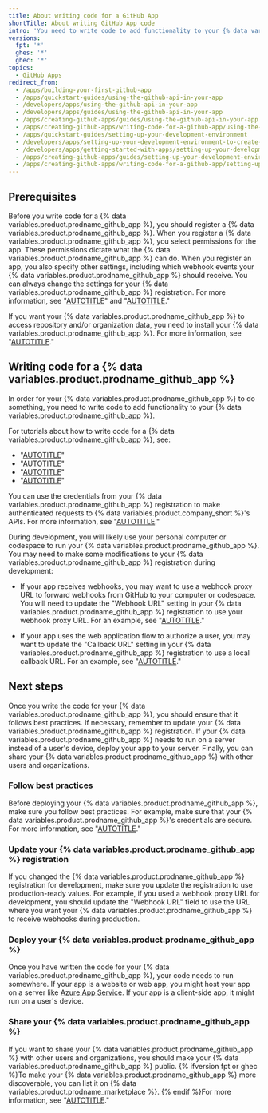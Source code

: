 ```yaml
---
title: About writing code for a GitHub App
shortTitle: About writing GitHub App code
intro: 'You need to write code to add functionality to your {% data variables.product.prodname_github_app %}.'
versions:
  fpt: '*'
  ghes: '*'
  ghec: '*'
topics:
  - GitHub Apps
redirect_from:
  - /apps/building-your-first-github-app
  - /apps/quickstart-guides/using-the-github-api-in-your-app
  - /developers/apps/using-the-github-api-in-your-app
  - /developers/apps/guides/using-the-github-api-in-your-app
  - /apps/creating-github-apps/guides/using-the-github-api-in-your-app
  - /apps/creating-github-apps/writing-code-for-a-github-app/using-the-github-api-in-your-app
  - /apps/quickstart-guides/setting-up-your-development-environment
  - /developers/apps/setting-up-your-development-environment-to-create-a-github-app
  - /developers/apps/getting-started-with-apps/setting-up-your-development-environment-to-create-a-github-app
  - /apps/creating-github-apps/guides/setting-up-your-development-environment-to-create-a-github-app
  - /apps/creating-github-apps/writing-code-for-a-github-app/setting-up-your-development-environment-to-create-a-github-app
---
```


## Prerequisites

Before you write code for a {% data variables.product.prodname_github_app %}, you should register a {% data variables.product.prodname_github_app %}. When you register a {% data variables.product.prodname_github_app %}, you select permissions for the app. These permissions dictate what the {% data variables.product.prodname_github_app %} can do. When you register an app, you also specify other settings, including which webhook events your {% data variables.product.prodname_github_app %} should receive. You can always change the settings for your {% data variables.product.prodname_github_app %} registration. For more information, see "[AUTOTITLE](/apps/creating-github-apps/registering-a-github-app/registering-a-github-app)" and "[AUTOTITLE](/apps/maintaining-github-apps/modifying-a-github-app)."

If you want your {% data variables.product.prodname_github_app %} to access repository and/or organization data, you need to install your {% data variables.product.prodname_github_app %}. For more information, see "[AUTOTITLE](/apps/using-github-apps/installing-your-own-github-app)."

## Writing code for a {% data variables.product.prodname_github_app %}

In order for your {% data variables.product.prodname_github_app %} to do something, you need to write code to add functionality to your {% data variables.product.prodname_github_app %}.

For tutorials about how to write code for a {% data variables.product.prodname_github_app %}, see:

- "[AUTOTITLE](/apps/creating-github-apps/writing-code-for-a-github-app/quickstart)"
- "[AUTOTITLE](/apps/creating-github-apps/guides/building-a-github-app-that-responds-to-webhook-events)"
- "[AUTOTITLE](/apps/creating-github-apps/guides/building-a-login-with-github-button-with-a-github-app)"
- "[AUTOTITLE](/apps/creating-github-apps/guides/building-a-cli-with-a-github-app)"

You can use the credentials from your {% data variables.product.prodname_github_app %} registration to make authenticated requests to {% data variables.product.company_short %}'s APIs. For more information, see "[AUTOTITLE](/apps/creating-github-apps/authenticating-with-a-github-app/about-authentication-with-a-github-app)."

During development, you will likely use your personal computer or codespace to run your {% data variables.product.prodname_github_app %}. You may need to make some modifications to your {% data variables.product.prodname_github_app %} registration during development:

- If your app receives webhooks, you may want to use a webhook proxy URL to forward webhooks from GitHub to your computer or codespace. You will need to update the "Webhook URL" setting in your {% data variables.product.prodname_github_app %} registration to use your webhook proxy URL. For an example, see "[AUTOTITLE](/apps/creating-github-apps/guides/building-a-github-app-that-responds-to-webhook-events)."

- If your app uses the web application flow to authorize a user, you may want to update the "Callback URL" setting in your {% data variables.product.prodname_github_app %} registration to use a local callback URL. For an example, see "[AUTOTITLE](/apps/creating-github-apps/guides/building-a-login-with-github-button-with-a-github-app)."

## Next steps

Once you write the code for your {% data variables.product.prodname_github_app %}, you should ensure that it follows best practices. If necessary, remember to update your {% data variables.product.prodname_github_app %} registration. If your {% data variables.product.prodname_github_app %} needs to run on a server instead of a user's device, deploy your app to your server. Finally, you can share your {% data variables.product.prodname_github_app %} with other users and organizations.

### Follow best practices

Before deploying your {% data variables.product.prodname_github_app %}, make sure you follow best practices. For example, make sure that your {% data variables.product.prodname_github_app %}'s credentials are secure. For more information, see "[AUTOTITLE](/apps/creating-github-apps/about-creating-github-apps/best-practices-for-creating-a-github-app)."

### Update your {% data variables.product.prodname_github_app %} registration

If you changed the {% data variables.product.prodname_github_app %} registration for development, make sure you update the registration to use production-ready values. For example, if you used a webhook proxy URL for development, you should update the "Webhook URL" field to use the URL where you want your {% data variables.product.prodname_github_app %} to receive webhooks during production.

### Deploy your {% data variables.product.prodname_github_app %}

Once you have written the code for your {% data variables.product.prodname_github_app %}, your code needs to run somewhere. If your app is a website or web app, you might host your app on a server like [Azure App Service](https://azure.microsoft.com/products/app-service/). If your app is a client-side app, it might run on a user's device.

### Share your {% data variables.product.prodname_github_app %}

If you want to share your {% data variables.product.prodname_github_app %} with other users and organizations, you should make your {% data variables.product.prodname_github_app %} public. {% ifversion fpt or ghec %}To make your {% data variables.product.prodname_github_app %} more discoverable, you can list it on {% data variables.product.prodname_marketplace %}. {% endif %}For more information, see "[AUTOTITLE](/apps/sharing-github-apps/sharing-your-github-app)."
